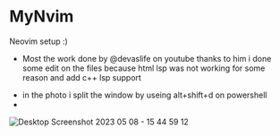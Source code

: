 # MyNvim
Neovim setup :)
* Most the work done by @devaslife on youtube thanks to him 
i done some edit on the files because html lsp was not working for some reason and add c++ lsp support

- in the photo i split the window by useing alt+shift+d on powershell 
- 
![Desktop Screenshot 2023 05 08 - 15 44 59 12](https://user-images.githubusercontent.com/117045051/236830273-30403b0a-abb9-41be-950d-97df40ae2bc7.png)

